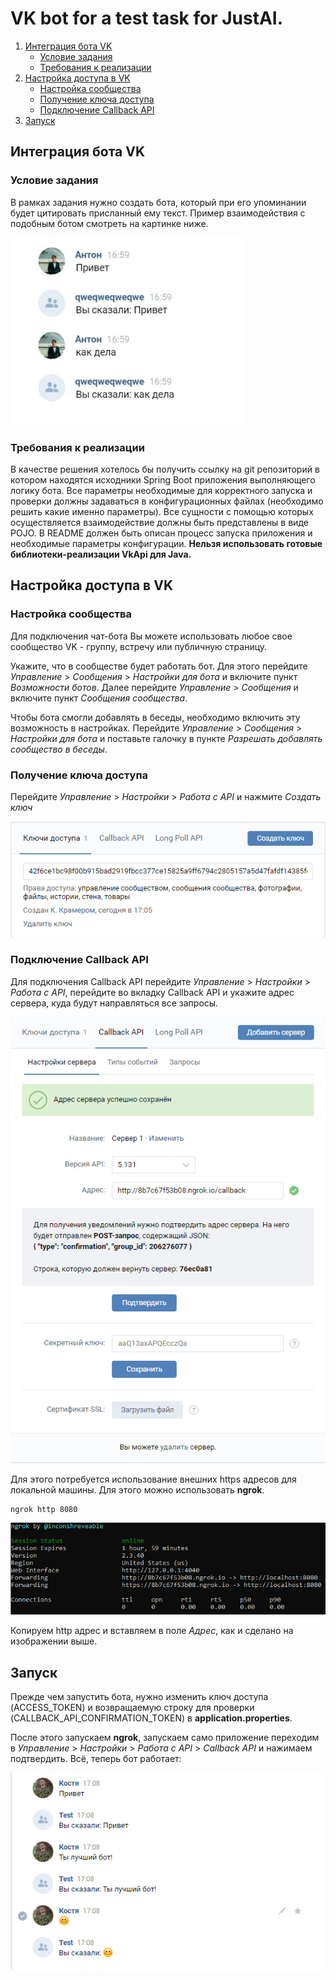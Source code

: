 # VK bot for a test task for JustAI.
1. [Интеграция бота VK](#Интеграция-бота-VK)
    * [Условие задания](#Условие-задания)
    * [Требования к реализации](#Требования-к-реализации)
2. [Настройка доступа в VK](#Настройка-доступа-в-VK)
    * [Настройка сообщества](#Настройка-сообщества)
    * [Получение ключа доступа](#Получение-ключа-доступа)
    * [Подключение Callback API](#Подключение-Callback-API)
3. [Запуск](#Запуск)

## Интеграция бота VK

### Условие задания
В рамках задания нужно создать бота, который при его упоминании будет цитировать присланный ему текст. Пример 
взаимодействия с подобным ботом смотреть на картинке ниже.

![image](./docs/img1.PNG)

### Требования к реализации

В качестве решения хотелось бы получить ссылку на git репозиторий в котором находятся исходники Spring Boot приложения 
выполняющего логику бота. Все параметры необходимые для корректного запуска и проверки должны задаваться в 
конфигурационных файлах (необходимо решить какие именно параметры). Все сущности с помощью которых осуществляется 
взаимодействие должны быть представлены в виде POJO. В README должен быть описан процесс запуска приложения и 
необходимые параметры конфигурации. **Нельзя использовать готовые библиотеки-реализации VkApi для Java.**

## Настройка доступа в VK

### Настройка сообщества

Для подключения чат-бота Вы можете использовать любое свое сообщество VK - группу, встречу или публичную страницу.

Укажите, что в сообществе будет работать бот. Для этого перейдите *Управление* > *Сообщения* > *Настройки для бота* и 
включите пункт *Возможности ботов*. Далее перейдите *Управление* > *Сообщения* и включите пункт *Сообщения сообщества*.

Чтобы бота смогли добавлять в беседы, необходимо включить эту возможность в настройках. Перейдите *Управление* > 
*Сообщения* > *Настройки для бота* и поставьте галочку в пункте *Разрешать добавлять сообщество в беседы*.

### Получение ключа доступа

Перейдите *Управление* > *Настройки* > *Работа с API* и нажмите *Создать ключ*

![image](./docs/img2.png)

### Подключение Callback API

Для подключения Callback API перейдите *Управление* > *Настройки* > *Работа с API*, перейдите во вкладку Callback API и 
укажите адрес сервера, куда будут направляться все запросы.

![image](./docs/img3.png)

Для этого потребуется использование внешних https адресов для локальной машины. Для этого можно 
использовать **ngrok**.

```shell
ngrok http 8080
```

![image](./docs/img4.png)

Копируем http адрес и вставляем в поле *Адрес*, как и сделано на изображении выше.

## Запуск

Прежде чем запустить бота, нужно изменить ключ доступа (ACCESS_TOKEN) и возвращаемую строку для проверки 
(CALLBACK_API_CONFIRMATION_TOKEN) в **application.properties**.

После этого запускаем **ngrok**, запускаем само приложение переходим в *Управление* > *Настройки* > *Работа с API* > 
*Callback API* и нажимаем подтвердить. Всё, теперь бот работает:

![image](./docs/img5.png)